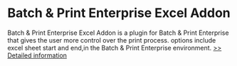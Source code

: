 # Batch & Print Enterprise Excel Addon
Batch & Print Enterprise Excel Addon is a plugin for Batch & Print Enterprise that gives the user more control over the print process. options include excel sheet start and end,in the Batch & Print Enterprise environment.
[>> Detailed information](https://secure.shareit.com/shareit/product.html?productid=300633014&affiliateid=200057808)